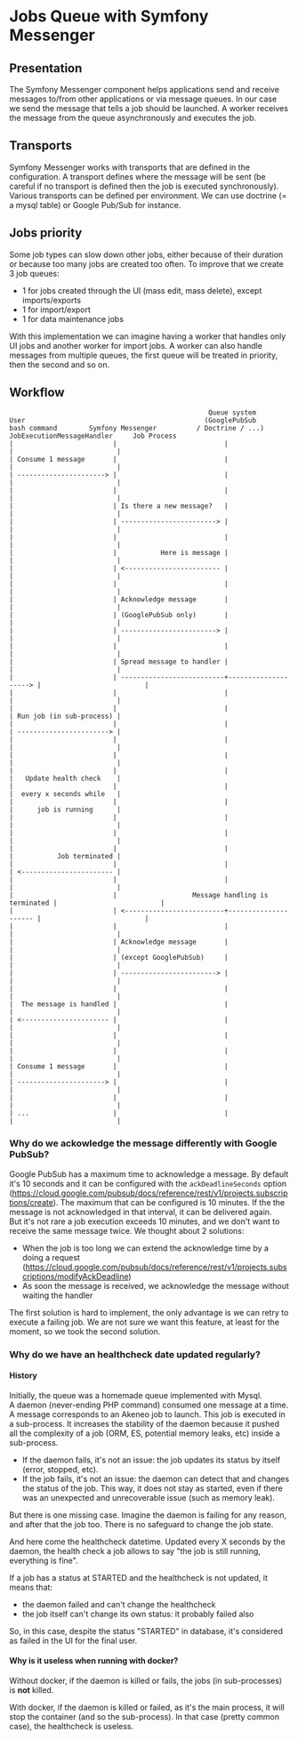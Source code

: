 # Jobs Queue with Symfony Messenger

## Presentation

The Symfony Messenger component helps applications send and receive messages to/from other applications or via message queues. In our case 
we send the message that tells a job should be launched. A worker receives the message from the queue asynchronously and
executes the job.  

## Transports

Symfony Messenger works with transports that are defined in the configuration. A transport defines where the message will be sent (be careful
if no transport is defined then the job is executed synchronously). Various transports can be defined per environment. We can use
doctrine (= a mysql table) or Google Pub/Sub for instance.

## Jobs priority

Some job types can slow down other jobs, either because of their duration or because too many jobs are created too often. To improve that
we create 3 job queues:
- 1 for jobs created through the UI (mass edit, mass delete), except imports/exports
- 1 for import/export
- 1 for data maintenance jobs

With this implementation we can imagine having a worker that handles only UI jobs and another worker for import jobs. A worker can
also handle messages from multiple queues, the first queue will be treated in priority, then the second and so on.

## Workflow

```text
                                                  Queue system
User                                             (GooglePubSub
bash command        Symfony Messenger          / Doctrine / ...)    JobExecutionMessageHandler     Job Process
|                         |                           |                      |                          |
| Consume 1 message       |                           |                      |                          |
| ----------------------> |                           |                      |                          |
|                         |                           |                      |                          |
|                         | Is there a new message?   |                      |                          |
|                         | ------------------------> |                      |                          |
|                         |                           |                      |                          |
|                         |           Here is message |                      |                          |
|                         | <------------------------ |                      |                          |
|                         |                           |                      |                          |
|                         | Acknowledge message       |                      |                          |
|                         | (GooglePubSub only)       |                      |                          |
|                         | ------------------------> |                      |                          |
|                         |                           |                      |                          |
|                         | Spread message to handler |                      |                          |
|                         | --------------------------+--------------------> |                          |
|                         |                           |                      |                          |
|                         |                           |                      | Run job (in sub-process) |
|                         |                           |                      | -----------------------> |
|                         |                           |                      |                          |
|                         |                           |                      |                          |
|                         |                           |                      |   Update health check    |
|                         |                           |                      |  every x seconds while   |
|                         |                           |                      |      job is running      |
|                         |                           |                      |                          |
|                         |                           |                      |                          |
|                         |                           |                      |           Job terminated |
|                         |                           |                      | <----------------------- |
|                         |                           |                      |                          |
|                         |                   Message handling is terminated |                          |
|                         | <-------------------------+--------------------- |                          |
|                         |                           |                      |                          |
|                         | Acknowledge message       |                      |                          |
|                         | (except GooglePubSub)     |                      |                          |
|                         | ------------------------> |                      |                          |
|                         |                           |                      |                          |
|  The message is handled |                           |                      |                          |
| <---------------------- |                           |                      |                          |
|                         |                           |                      |                          |
|                         |                           |                      |                          |
| Consume 1 message       |                           |                      |                          |
| ----------------------> |                           |                      |                          |
|                         |                           |                      |                          |
| ...                     |                           |                      |                          |
```
### Why do we ackowledge the message differently with Google PubSub?

Google PubSub has a maximum time to acknowledge a message. By default it's 10 seconds and it can be configured
with the `ackDeadlineSeconds` option (https://cloud.google.com/pubsub/docs/reference/rest/v1/projects.subscriptions/create).
The maximum that can be configured is 10 minutes. If the the message is not acknowledged in that interval, it can be delivered again.  
But it's not rare a job execution exceeds 10 minutes, and we don't want to receive the same message twice. We thought about 2 solutions:
- When the job is too long we can extend the acknowledge time by a doing a request (https://cloud.google.com/pubsub/docs/reference/rest/v1/projects.subscriptions/modifyAckDeadline)
- As soon the message is received, we acknowledge the message without waiting the handler

The first solution is hard to implement, the only advantage is we can retry to execute a failing job. We are not sure we
want this feature, at least for the moment, so we took the second solution.

### Why do we have an healthcheck date updated regularly?

#### History

Initially, the queue was a homemade queue implemented with Mysql.  
A daemon (never-ending PHP command) consumed one message at a time. A message corresponds to an Akeneo job to launch. This job is executed in a sub-process. It increases the stability of the daemon because it pushed all the complexity of a job (ORM, ES, potential memory leaks, etc) inside a sub-process.

- If the daemon fails, it's not an issue: the job updates its status by itself (error, stopped, etc).
- If the job fails, it's not an issue: the daemon can detect that and changes the status of the job. This way, it does not stay as started, even if there was an unexpected and unrecoverable issue (such as memory leak).

But there is one missing case. Imagine the daemon is failing for any reason, and after that the job too. There is no safeguard to change the job state.

And here come the healthcheck datetime. Updated every X seconds by the daemon, the health check a job allows to say "the job is still running, everything is fine".

If a job has a status at STARTED and the healthcheck is not updated, it means that:
- the daemon failed and can't change the healthcheck
- the job itself can't change its own status: it probably failed also

So, in this case, despite the status "STARTED" in database, it's considered as failed in the UI for the final user.

#### Why is it useless when running with docker?

Without docker, if the daemon is killed or fails, the jobs (in sub-processes) is **not** killed.

With docker, if the daemon is killed or failed, as it's the main process, it will stop the container (and so the sub-process).
In that case (pretty common case), the healthcheck is useless.
